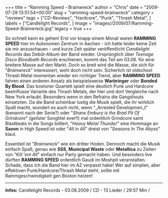 +++
title = "Ramming Speed - Brainwreck"
author = "Chris"
date = "2009-07-29 13:51:54+00:00"
slug = "ramming-speed-brainwreck"
category = "reviews"
tags = ["CD-Reviews", "Hardcore", "Punk", "Thrash Metal", ]
labels = ["Candlelight Records", ]
image = "images//2009/07/Ramming-Speed-Brainwreck.jpg"
legacy = true
+++

So schnell kann es gehen! Erst vor knapp einem Monat waren **RAMMING SPEED** hier im Autonomen Zentrum in Aachen - ich hatte leider keine Zeit sie mir anzuschauen - und kurze Zeit später veröffentlicht _Candlelight Records_ das Debüt-Album der Band wieder. Ursprünglich über _Teenage Disco Bloodbath Records_ erschienen, kommt das Teil am 03.08. für eine breitere Masse auf den Markt.
Doch so breit wird die Masse, die sich für "_Brainwreck_" interessiert, wohl doch nicht sein. Sicherlich ist oldschool Thrash Metal momentan wieder ein richtiger Trend, aber **RAMMING SPEED** fahren einen anderen Ansatz als beispielsweise **Warbringer** oder **Bonded By Blood**. Das bostoner Quartett spielt eine deutlich Punk und Hardcore beeinflusse Variante des Thrash Metals, der hier und dort Vergleiche nach New York erlaubt. Besonders wenn in den Refrains die Gangshouts einsetzten.
Da die Band scheinbar lustig die Musik spielt, die ihr wirklich Spaß macht, wundert es auch nicht, wenn "_Arrested Developmen_t" (benannt nach der Serie?) oder "_Shane Embury is the Brad Pit Of Grindcore_" (geilster Songtitel ever!!) mal ordentlich Grindcore samt Blastbeats in die Songs böllert, "_Heavy Metal Thunder_" eine Hommage an **Saxon** in High Speed ist oder "_All in All_" dreist von "_Seasons In The Abyss_" klaut.

Essentiell ist "_Brainwreck_" wie ein dritter Hoden. Dennoch macht die Musik einfach Spaß, genau wie **SSS**, **Municipal Waste** oder **Metallica** zu Zeiten von "_Kill 'em All_" einfach nur Party gemacht haben. Und besonders live dürften **RAMMING SPEED** ordentlich Gaudi im Moshpit veranstalten. Schade, dass ich die Band hier im AZ verpasst habe! Wer auf simplen, aber effektiven Punk/Hardcore/Thrash Metal steht, sollte mit Rammgeschwindigkeit gen Boston heizen!





---
**Infos:**
Candlelight Records - 03.08.2009 / 
CD - 13 Lieder / 29:57 Min / 
